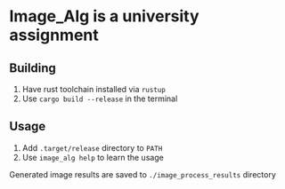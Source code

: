 # Image_Alg is a university assignment

## Building

1. Have rust toolchain installed via `rustup`  
2. Use `cargo build --release` in the terminal

## Usage

1. Add `.target/release` directory to `PATH`  
2. Use `image_alg help` to learn the usage

Generated image results are saved to `./image_process_results` directory
